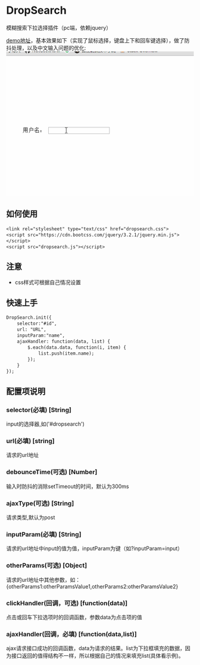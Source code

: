 # DropSearch
模糊搜索下拉选择插件（pc端，依赖jquery）

[demo地址](http://notgeekatall.github.io/demos/dropsearch/)，基本效果如下（实现了鼠标选择，键盘上下和回车键选择），做了防抖处理，以及中文输入问题的优化:
![DropSearch](/dropsearch.gif)


## 如何使用

    <link rel="stylesheet" type="text/css" href="dropsearch.css">
    <script src="https://cdn.bootcss.com/jquery/3.2.1/jquery.min.js"></script>
    <script src="dropsearch.js"></script>

## 注意

 - css样式可根据自己情况设置


## 快速上手

    DropSearch.init({
		selector:"#id",
		url: "URL",
		inputParam:"name",
		ajaxHandler: function(data, list) {
			$.each(data.data, function(i, item) {
				list.push(item.name);
			});
		}
	});
			


## 配置项说明

### selector(必填) [String]
input的选择器,如('#dropsearch')


### url(必填) [string]
请求的url地址


### debounceTime(可选) [Number]
输入时防抖的消除setTimeout的时间，默认为300ms


### ajaxType(可选) [String]
请求类型,默认为post


### inputParam(必填) [String]
请求的url地址中input的值为值，inputParam为键（如?inputParam=input）


### otherParams(可选) [Object]
请求的url地址中其他参数，如：{otherParams1:otherParamsValue1,otherParams2:otherParamsValue2}


### clickHandler(回调，可选) [function(data)]
点击或回车下拉选项时的回调函数，参数data为点击项的值


### ajaxHandler(回调，必填) [function(data,list)]
ajax请求接口成功的回调函数，data为请求的结果。list为下拉框填充的数据，因为接口返回的值得结构不一样，所以根据自己的情况来填充list(具体看示例)。














